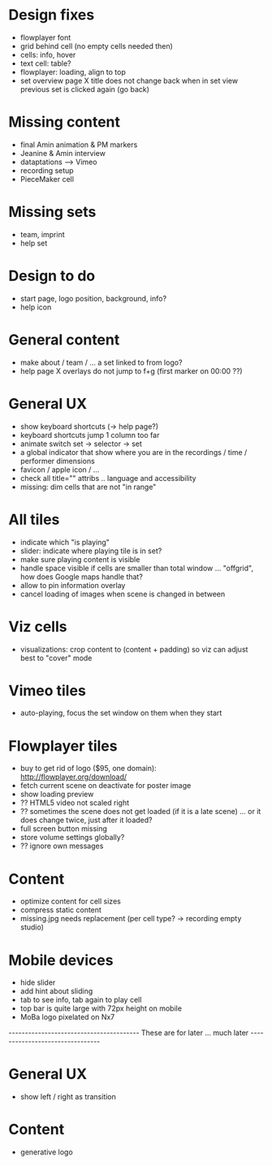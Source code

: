 
Design fixes
==========================
- flowplayer font
- grid behind cell (no empty cells needed then)
- cells: info, hover
- text cell: table?
- flowplayer: loading, align to top
- set overview page
	X title does not change back when in set view previous set is clicked again (go back)


Missing content
==========================
- final Amin animation & PM markers
- Jeanine & Amin interview
- dataptations --> Vimeo
- recording setup
- PieceMaker cell


Missing sets
==========================
- team, imprint
- help set


Design to do
==========================
- start page, logo position, background, info?
- help icon


General content
==========================
- make about / team / ... a set linked to from logo?
- help page
	X overlays do not jump to f+g (first marker on 00:00 ??)


General UX
==========================
- show keyboard shortcuts (-> help page?)
- keyboard shortcuts jump 1 column too far
- animate switch set -> selector -> set
- a global indicator that show where you are in the recordings / time / performer dimensions
- favicon / apple icon / ...
- check all title="" attribs .. language and accessibility
- missing: dim cells that are not "in range"


All tiles
==========================
- indicate which "is playing"
- slider: indicate where playing tile is in set?
- make sure playing content is visible
- handle space visible if cells are smaller than total window ... "offgrid", how does Google maps handle that?
- allow to pin information overlay
- cancel loading of images when scene is changed in between


Viz cells
==========================
- visualizations: crop content to (content + padding) so viz can adjust best to "cover" mode


Vimeo tiles
==========================
- auto-playing, focus the set window on them when they start


Flowplayer tiles
==========================
- buy to get rid of logo ($95, one domain): http://flowplayer.org/download/
- fetch current scene on deactivate for poster image
- show loading preview
- ?? HTML5 video not scaled right
- ?? sometimes the scene does not get loaded (if it is a late scene) ... or it does change twice, just after it loaded?
- full screen button missing
- store volume settings globally?
- ?? ignore own messages


Content
==========================
- optimize content for cell sizes
- compress static content
- missing.jpg needs replacement (per cell type? -> recording empty studio)


Mobile devices
==========================
- hide slider
- add hint about sliding
- tab to see info, tab again to play cell
- top bar is quite large with 72px height on mobile
- MoBa logo pixelated on Nx7


---------------------------------------- These are for later ... much later --------------------------------

General UX
==========================
- show left / right as transition


Content
====================================
- generative logo
